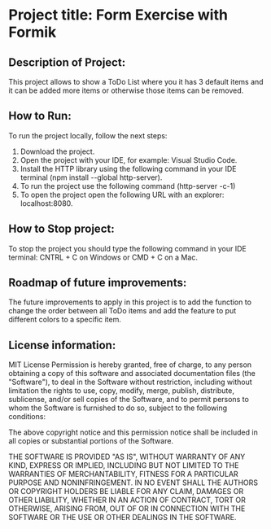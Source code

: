 # Project title: Form Exercise with Formik

## Description of Project:
This project allows to show a ToDo List where you it has 3 default items and it can be added more items or otherwise those items can be removed.

## How to Run:
To run the project locally, follow the next steps:
1. Download the project.
2. Open the project with your IDE, for example: Visual Studio Code.
3. Install the HTTP library using the following command in your IDE terminal (npm install --global http-server).
4. To run the project use the following command (http-server -c-1)
5. To open the project open the following URL with an explorer: localhost:8080.

## How to Stop project:
To stop the project you should type the following command in your IDE terminal: CNTRL + C on Windows or CMD + C on a Mac.

## Roadmap of future improvements:
The future improvements to apply in this project is to add the function to change the order between all ToDo items and add the feature to put different colors to a specific item.

## License information:
MIT License
Permission is hereby granted, free of charge, to any person obtaining a copy of this software and associated documentation files (the "Software"), to deal in the Software without restriction, including without limitation the rights to use, copy, modify, merge, publish, distribute, sublicense, and/or sell copies of the Software, and to permit persons to whom the Software is furnished to do so, subject to the following conditions:

The above copyright notice and this permission notice shall be included in all copies or substantial portions of the Software.

THE SOFTWARE IS PROVIDED "AS IS", WITHOUT WARRANTY OF ANY KIND, EXPRESS OR IMPLIED, INCLUDING BUT NOT LIMITED TO THE WARRANTIES OF MERCHANTABILITY, FITNESS FOR A PARTICULAR PURPOSE AND NONINFRINGEMENT. IN NO EVENT SHALL THE AUTHORS OR COPYRIGHT HOLDERS BE LIABLE FOR ANY CLAIM, DAMAGES OR OTHER LIABILITY, WHETHER IN AN ACTION OF CONTRACT, TORT OR OTHERWISE, ARISING FROM, OUT OF OR IN CONNECTION WITH THE SOFTWARE OR THE USE OR OTHER DEALINGS IN THE SOFTWARE.